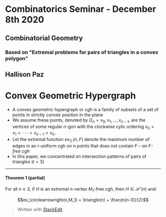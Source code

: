 
# Combinatorics Seminar - December 8th 2020
## Combinatorial Geometry
### Based on "Extremal problems for pairs of triangles in a convex polygon"
## Hallison Paz

# Convex Geometric Hypergraph

* A convex geometric hypergraph or cgh is a family of subsets of a set of points in strictly convex position in the plane
* We assume these points, denoted by $\Omega_n = {v_0, v_1, . . . , v_{n−1}}$, are the vertices of some regular n-gon with the clockwise cylic ordering $v_0 < v_1 < · · · < v_{n−1} < v_0$.
* Let the extremal function $ex_\circlearrowright(n,F)$ denote the maximum number of edges in an r-uniform cgh on n points that does not contain F – *an F-free cgh*
* In this paper, we concentrated on intersection patterns of pairs of triangles (r = 3)
----
#### Theorem 1 (partial)

For all $n ≥ 3$, if $H$ is an extremal n-vertex $M_1$-free cgh, then $H ∈ \mathcal{H}'(n)$ and:

$$ex_\circlearrowright(n,M_1) = \triangle(n) + \frac{n(n-3)}{2}$$

> Written with [StackEdit](https://stackedit.io/).
<!--stackedit_data:
eyJoaXN0b3J5IjpbODM5NTQ2MzI4XX0=
-->